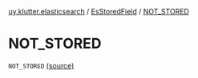 [uy.klutter.elasticsearch](../index.md) / [EsStoredField](index.md) / [NOT_STORED](.)


# NOT_STORED

`NOT_STORED` [(source)](https://github.com/kohesive/klutter/blob/master/elasticsearch-jdk7/src/main/kotlin/uy/klutter/elasticsearch/Mappings.kt#L15)


